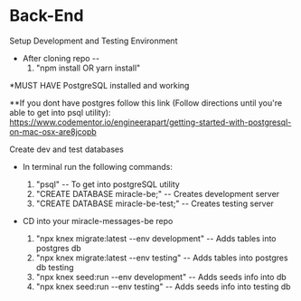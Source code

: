 # Back-End
 Setup Development and Testing Environment
- After cloning repo --
    1. "npm install OR yarn install"

 *MUST HAVE PostgreSQL installed and working
 
 **If you dont have postgres follow this link
 (Follow directions until you're able to get into psql utility):
 https://www.codementor.io/engineerapart/getting-started-with-postgresql-on-mac-osx-are8jcopb


Create dev and test databases
-  In terminal run the following commands:
    1. "psql" -- To get into postgreSQL utility
    2. "CREATE DATABASE miracle-be;" -- Creates development server
    3. "CREATE DATABASE miracle-be-test;" -- Creates testing server

- CD into your miracle-messages-be repo
    1. "npx knex migrate:latest --env development" -- Adds tables into postgres db
    2. "npx knex migrate:latest --env testing" -- Adds tables into postgres db testing
    3. "npx knex seed:run --env development" -- Adds seeds info into db
    4. "npx knex seed:run --env testing" -- Adds seeds info into testing db